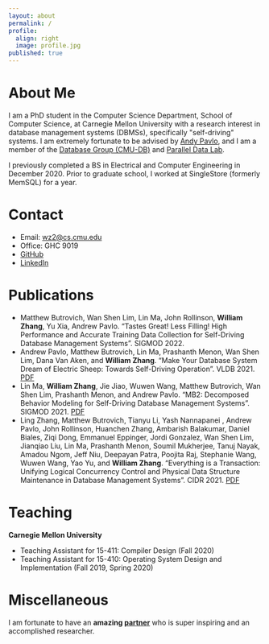 ```yaml
---
layout: about
permalink: /
profile:
  align: right
  image: profile.jpg
published: true
---
```


# About Me

I am a PhD student in the Computer Science Department, School of Computer Science, at Carnegie Mellon University with a research interest in database management systems (DBMSs), specifically "self-driving" systems. I am extremely fortunate to be advised by [Andy Pavlo](http://www.cs.cmu.edu/~pavlo/), and I am a member of the [Database Group (CMU-DB)](https://db.cs.cmu.edu/) and [Parallel Data Lab](https://www.pdl.cmu.edu/).

I previously completed a BS in Electrical and Computer Engineering in December 2020. Prior to graduate school, I worked at SingleStore (formerly MemSQL) for a year.

# Contact

- Email: [wz2@cs.cmu.edu](mailto:wz2@cs.cmu.edu)
- Office: GHC 9019
- [GitHub](https://github.com/17zhangw)
- [LinkedIn](https://www.linkedin.com/in/zhang-william/)

# Publications

- Matthew Butrovich, Wan Shen Lim, Lin Ma, John Rollinson, **William Zhang**, Yu Xia, Andrew Pavlo. “Tastes Great! Less Filling! High Performance and Accurate Training Data Collection for Self-Driving Database Management Systems”. SIGMOD 2022.
- Andrew Pavlo, Matthew Butrovich, Lin Ma, Prashanth Menon, Wan Shen Lim, Dana Van Aken, and **William Zhang**. “Make Your Database System Dream of Electric Sheep: Towards Self-Driving Operation”. VLDB 2021. [PDF](https://db.cs.cmu.edu/papers/2021/p3211-pavlo.pdf)
- Lin Ma, **William Zhang**, Jie Jiao, Wuwen Wang, Matthew Butrovich, Wan Shen Lim, Prashanth Menon, and Andrew Pavlo. “MB2: Decomposed Behavior Modeling for Self-Driving Database Management Systems”. SIGMOD 2021. [PDF](https://db.cs.cmu.edu/papers/2021/ma-sigmod2021.pdf)
- Ling Zhang, Matthew Butrovich, Tianyu Li, Yash Nannapanei , Andrew Pavlo, John Rollinson, Huanchen Zhang, Ambarish Balakumar, Daniel Biales, Ziqi Dong, Emmanuel Eppinger, Jordi Gonzalez, Wan Shen Lim, Jianqiao Liu, Lin Ma, Prashanth Menon, Soumil Mukherjee, Tanuj Nayak, Amadou Ngom, Jeff Niu, Deepayan Patra, Poojita Raj, Stephanie Wang, Wuwen Wang, Yao Yu, and **William Zhang**. “Everything is a Transaction: Unifying Logical Concurrency Control and Physical Data Structure Maintenance in Database Management Systems”. CIDR 2021. [PDF](https://db.cs.cmu.edu/papers/2021/cidr2021_paper06.pdf)

# Teaching

**Carnegie Mellon University**

- Teaching Assistant for 15-411: Compiler Design (Fall 2020)
- Teaching Assistant for 15-410: Operating System Design and Implementation (Fall 2019, Spring 2020)

# Miscellaneous

I am fortunate to have an **amazing [partner](https://imjal.github.io)** who is super inspiring and an accomplished researcher.
